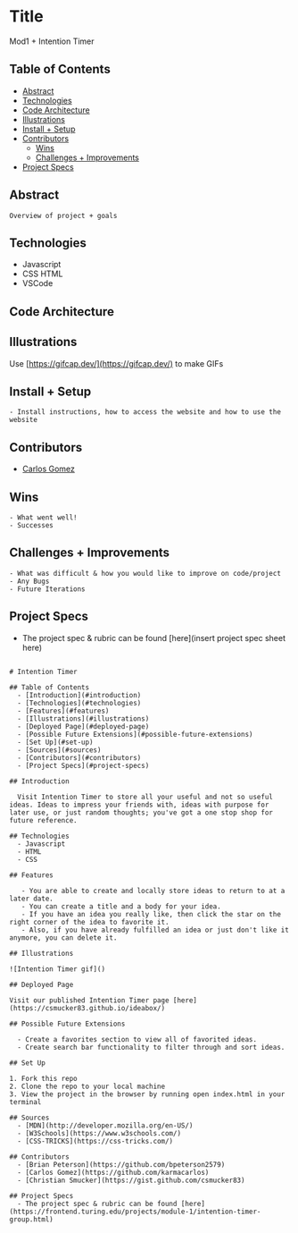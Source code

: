 # Title
Mod1 + Intention Timer

## Table of Contents
  - [Abstract](#abstract)
  - [Technologies](#technologies)
  - [Code Architecture](#code-architecture)
  - [Illustrations](#illustrations)
  - [Install + Setup](#set-up)
  - [Contributors](#contributors)
	- [Wins](#wins)
	- [Challenges + Improvements](#challenges-+-Improvements)
  - [Project Specs](#project-specs)

## Abstract
	Overview of project + goals

## Technologies
  - Javascript
  - CSS HTML
  - VSCode

## Code Architecture

## Illustrations

Use [https://gifcap.dev/](https://gifcap.dev/) to make GIFs

## Install + Setup
	- Install instructions, how to access the website and how to use the website

## Contributors
  - [Carlos Gomez](https://github.com/karmacarlos)

## Wins
	- What went well!
	- Successes

## Challenges + Improvements
	- What was difficult & how you would like to improve on code/project
	- Any Bugs
	- Future Iterations

## Project Specs
  - The project spec & rubric can be found [here](insert project spec sheet here)

```

# Intention Timer

## Table of Contents
  - [Introduction](#introduction)
  - [Technologies](#technologies)
  - [Features](#features)
  - [Illustrations](#illustrations)
  - [Deployed Page](#deployed-page)
  - [Possible Future Extensions](#possible-future-extensions)
  - [Set Up](#set-up)
  - [Sources](#sources)
  - [Contributors](#contributors)
  - [Project Specs](#project-specs)

## Introduction

  Visit Intention Timer to store all your useful and not so useful ideas. Ideas to impress your friends with, ideas with purpose for later use, or just random thoughts; you've got a one stop shop for future reference.

## Technologies
  - Javascript
  - HTML
  - CSS

## Features

   - You are able to create and locally store ideas to return to at a later date.
   - You can create a title and a body for your idea.
   - If you have an idea you really like, then click the star on the right corner of the idea to favorite it.
   - Also, if you have already fulfilled an idea or just don't like it anymore, you can delete it.

## Illustrations

![Intention Timer gif]()

## Deployed Page

Visit our published Intention Timer page [here](https://csmucker83.github.io/ideabox/)

## Possible Future Extensions

  - Create a favorites section to view all of favorited ideas.
  - Create search bar functionality to filter through and sort ideas.

## Set Up

1. Fork this repo  
2. Clone the repo to your local machine
3. View the project in the browser by running open index.html in your terminal

## Sources
  - [MDN](http://developer.mozilla.org/en-US/)
  - [W3Schools](https://www.w3schools.com/)
  - [CSS-TRICKS](https://css-tricks.com/)

## Contributors
  - [Brian Peterson](https://github.com/bpeterson2579)
  - [Carlos Gomez](https://github.com/karmacarlos)
  - [Christian Smucker](https://gist.github.com/csmucker83)

## Project Specs
  - The project spec & rubric can be found [here](https://frontend.turing.edu/projects/module-1/intention-timer-group.html)

